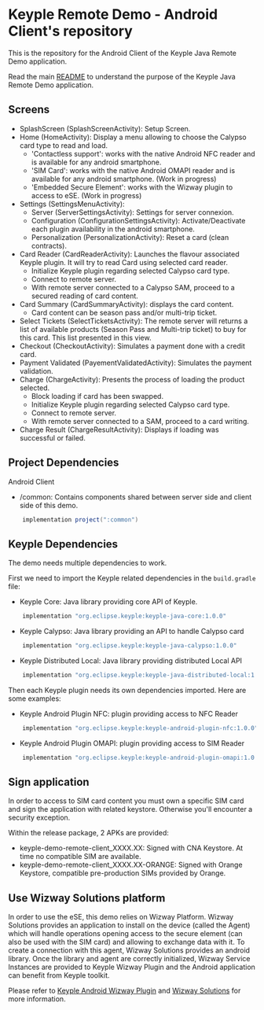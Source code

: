 # Keyple Remote Demo - Android Client's repository

This is the repository for the Android Client of the Keyple Java Remote Demo application.

Read the main [README](https://github.com/calypsonet/keyple-java-demo-remote#readme) to understand the purpose of the Keyple Java Remote Demo application.

## Screens

- SplashScreen (SplashScreenActivity): Setup Screen.
- Home (HomeActivity): Display a menu allowing to choose the Calypso card type to read and load.
    - 'Contactless support': works with the native Android NFC reader and is available for any android smartphone.
    - 'SIM Card': works with the native Android OMAPI reader and is available for any android smartphone. (Work in progress)
    - 'Embedded Secure Element': works with the Wizway plugin to access to eSE. (Work in progress)
- Settings (SettingsMenuActivity):
    - Server (ServerSettingsActivity): Settings for server connexion.
    - Configuration (ConfigurationSettingsActivity): Activate/Deactivate each plugin availability in the android smartphone.
    - Personalization (PersonalizationActivity): Reset a card (clean contracts).
- Card Reader (CardReaderActivity): Launches the flavour associated Keyple plugin. It will try to read Card using selected card reader.
    - Initialize Keyple plugin regarding selected Calypso card type.
    - Connect to remote server.
    - With remote server connected to a Calypso SAM, proceed to a secured reading of card content.
- Card Summary (CardSummaryActivity): displays the card content.
    - Card content can be season pass and/or multi-trip ticket.
- Select Tickets (SelectTicketsActivity): The remote server will returns a list of available products (Season Pass and Multi-trip ticket) to buy for this card. This list presented in this view.
- Checkout (CheckoutActivity): Simulates a payment done with a credit card.
- Payment Validated (PayementValidatedActivity): Simulates the payment validation.
- Charge (ChargeActivity): Presents the process of loading the product selected.
    - Block loading if card has been swapped.
    - Initialize Keyple plugin regarding selected Calypso card type.
    - Connect to remote server.
    - With remote server connected to a SAM, proceed to a card writing.
- Charge Result (ChargeResultActivity): Displays if loading was successful or failed.

## Project Dependencies

Android Client
- /common: Contains components shared between server side and client side of this demo.
```groovy
    implementation project(":common")
```

## Keyple Dependencies

The demo needs multiple dependencies to work.

First we need to import the Keyple related dependencies in the `build.gradle` file:
- Keyple Core: Java library providing core API of Keyple.
```groovy
    implementation "org.eclipse.keyple:keyple-java-core:1.0.0"
```
- Keyple Calypso: Java library providing an API to handle Calypso card
```groovy
    implementation "org.eclipse.keyple:keyple-java-calypso:1.0.0"
```
- Keyple Distributed Local: Java library providing distributed Local API
```groovy
    implementation "org.eclipse.keyple:keyple-java-distributed-local:1.0.0"
```

Then each Keyple plugin needs its own dependencies imported.
Here are some examples:

- Keyple Android Plugin NFC: plugin providing access to NFC Reader
```groovy
    implementation "org.eclipse.keyple:keyple-android-plugin-nfc:1.0.0"
```

- Keyple Android Plugin OMAPI: plugin providing access to SIM Reader
```groovy
    implementation "org.eclipse.keyple:keyple-android-plugin-omapi:1.0.0"
```

## Sign application

In order to access to SIM card content you must own a specific SIM card and sign the application with related keystore.
Otherwise you'll encounter a security exception.

Within the release package, 2 APKs are provided:
* keyple-demo-remote-client_XXXX.XX: Signed with CNA Keystore. At time no compatible SIM are available.
* keyple-demo-remote-client_XXXX.XX-ORANGE: Signed with Orange Keystore, compatible pre-production SIMs provided by Orange.

## Use Wizway Solutions platform

In order to use the eSE, this demo relies on Wizway Platform.
Wizway Solutions provides an application to install on the device (called the Agent) which will handle operations opening access to the secure element (can also be used with the SIM card) and allowing to exchange
data with it.
To create a connection with this agent, Wizway Solutions provides an android library.
Once the library and agent are correctly initialized, Wizway Service Instances are provided to Keyple Wizway Plugin and the Android application can benefit from Keyple toolkit.

Please refer to [Keyple Android Wizway Plugin](https://github.com/calypsonet/keyple-android-plugin-wizway/) and [Wizway Solutions](https://www.wizwaysolutions.com) for more information.
